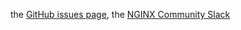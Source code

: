 the [GitHub issues page](https://github.com/nginx/unit/issues), the [NGINX Community Slack](https://community.nginx.org/joinslack)

